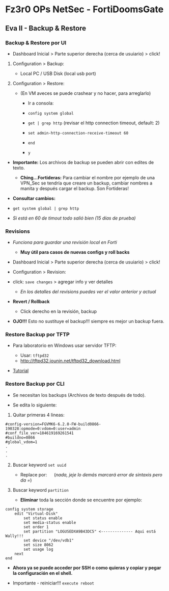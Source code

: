 # Fz3r0 OPs NetSec - FortiDoomsGate

## Eva II - Backup & Restore

### Backup & Restore por UI

- Dashboard Inicial > Parte superior derecha (cerca de usuiario) > click!

1. Configuration > Backup:

    - Local PC / USB Disk (local usb port)

2. Configuration > Restore:    

    - (En VM aveces se puede crashear y no hacer, para arreglarlo)

        - Ir a consola:

        - `config system global`

        - `get | grep http` (revisar el http connection timeout, default: 2)

        - `set admin-http-connection-receive-timeout 60`

        - `end`

        - `y`

- **Importante:** Los archivos de backup se pueden abrir con edites de texto. 

    - **Ching...Fortideras:** Para cambiar el nombre por ejemplo de una VPN_Sec se tendría que creare un backup, cambiar nombres a manita y después cargar el backup. Son Fortideras! 

- **Consultar cambios:**

- `get system global | grep http `

- _Si está en 60 de timout todo salió bien (15 días de prueba)_

### Revisions

- _Funciona para guardar una revisión local en Forti_

    - **Muy útil para casos de nuevas configs y roll backs**    

- Dashboard Inicial > Parte superior derecha (cerca de usuiario) > click!

- Configuration > Revision:

- click: `save changes` > agregar info y ver detalles

    - _En los detalles del revisions puedes ver el valor anterior y actual_

- **Revert / Rollback**

    - Click derecho en la revisión, backup

- **OJO!!!** Esto no sustituye el backup!!! siempre es mejor un backup fuera.        

### Restore Backup por TFTP

- Para laboratorio en Windows usar servidor TFTP:

    - Usar: `tftpd32`
    - http://tftpd32.jounin.net/tftpd32_download.html

- [Tutorial](https://www.youtube.com/watch?v=fuMBd8rXtC0)     

### Restore Backup por CLI

- Se necesitan los backups (Archivos de texto después de todo).

- Se edita lo siguiente:

1. Quitar primeras 4 lineas:

```
#config-version=FGVMK6-6.2.0-FW-build0866-190328:opmode=0:vdom=0:user=admin
#conf_file_ver=184619169261541
#buildno=0866
#global_vdom=1
.
.
.
```

2. Buscar keyword `set uuid`    

    - Replace por: `  `  (_nada, jeje lo demás marcará error de sintaxis pero da =_)

3. Buscar keyword `partition`

    - **Eliminar** toda la sección donde se encuentre por ejemplo:
    
```
config system storage
    edit "Virtual-Disk"
        set status enable
        set media-status enable
        set order 1
        set partition "LOGUSEDXA9B43DC5" <-------------- Aqui está Wally!!!
        set device "/dev/vdb1"
        set size 8062
        set usage log
    next
end
```        

- **Ahora ya se puede acceder por SSH o como quieras y copiar y pegar la configuración en el shell.**

- Importante - reiniciar!!! `execute reboot`  
